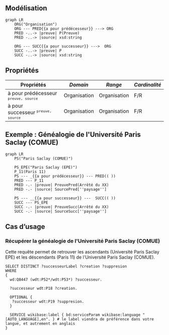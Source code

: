 ## Modélisation

```mermaid
graph LR
    ORG("Organisation")
    ORG --- PRED{{a pour prédécesseur}} ---> ORG
    PRED -..-> |preuve| P(Preuve)
    PRED -..-> |source| xsd:string
    
    ORG --- SUCC{{a pour successeur}} --->  ORG
    SUCC -..-> |preuve| P
    SUCC -..-> |source| xsd:string
```

## Propriétés

| **Propriétés**                                  | ***Domain*** | ***Range***  | ***Cardinalité*** |
| ----------------------------------------------- | ------------ | ------------ | ----------------- |
| à pour prédécesseur <sup>`preuve, source`</sup> | Organisation | Organisation | F/R               |
| à pour successeur <sup>`preuve, source`</sup>   | Organisation | Organisation | F/R               |


## Exemple : Généalogie de l'Université Paris Saclay (COMUE)

```mermaid
graph LR
    PS("Paris Saclay (COMUE)")

    PS_EPE("Paris Saclay (EPE)")
    P_11(Paris 11)
    PS --- _{{a pour prédécesseur}} --- PRED(( ))
    PRED --- P_11
    PRED -.- |preuve| PreuvePred(Arrêté du XX)
    PRED -.- |source| SourcePred[''paysage'']

    PS --- __{{a pour successeur}} ---  SUCC(( ))
    SUCC --- PS_EPE
    SUCC -.- |preuve| PreuveSucc(Arrêté du XX)
    SUCC -.- |source| SourceSucc[''paysage'']
```

## Cas d’usage

### Récupérer la généalogie de l'Université Paris Saclay (COMUE)

Cette requête permet de retrouver les ascendants (Université Paris Saclay EPE) et les déscendants (Paris 11) de l'Université Paris Saclay (COMUE).

```sparql
SELECT DISTINCT ?successeurLabel ?creation ?suppresion
WHERE 
{
  wd:Q8447 (wdt:P52*/wdt:P53*) ?successeur.
  
  ?successeur wdt:P18 ?creation.
  
  OPTIONAL {
   ?successeur wdt:P19 ?suppresion. 
  }
  
  SERVICE wikibase:label { bd:serviceParam wikibase:language "[AUTO_LANGUAGE],en". } # le label viendra de préférence dans votre langue, et autrement en anglais
}
```